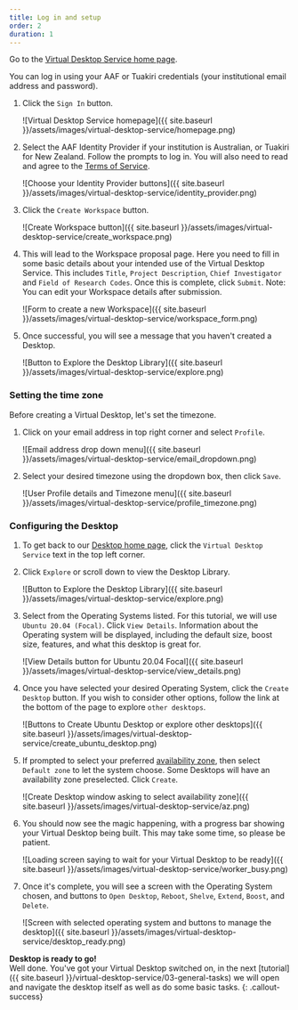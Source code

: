 ```yaml
---
title: Log in and setup
order: 2
duration: 1
---
```

Go to the [Virtual Desktop Service home page](https://desktop.rc.nectar.org.au/).

You can log in using your AAF or Tuakiri credentials (your institutional email address and password).

1. Click the `Sign In` button.

    ![Virtual Desktop Service homepage]({{ site.baseurl }}/assets/images/virtual-desktop-service/homepage.png)

1. Select the AAF Identity Provider if your institution is Australian, or Tuakiri for New Zealand. Follow the prompts to log in. You will also need to read and agree to the [Terms of Service](https://desktop.rc.nectar.org.au/terms/).

    ![Choose your Identity Provider buttons]({{ site.baseurl }}/assets/images/virtual-desktop-service/identity_provider.png)

1. Click the `Create Workspace` button.

    ![Create Workspace button]({{ site.baseurl }}/assets/images/virtual-desktop-service/create_workspace.png)

1. This will lead to the Workspace proposal page. Here you need to fill in some basic details about your intended use of the Virtual Desktop Service. This includes `Title`, `Project Description`, `Chief Investigator` and `Field of Research Codes`. Once this is complete, click `Submit`. Note: You can edit your Workspace details after submission.

    ![Form to create a new Workspace]({{ site.baseurl }}/assets/images/virtual-desktop-service/workspace_form.png)

1. Once successful, you will see a message that you haven't created a Desktop.

    ![Button to Explore the Desktop Library]({{ site.baseurl }}/assets/images/virtual-desktop-service/explore.png)

### Setting the time zone

Before creating a Virtual Desktop, let's set the timezone.

1. Click on your email address in top right corner and select `Profile`.

    ![Email address drop down menu]({{ site.baseurl }}/assets/images/virtual-desktop-service/email_dropdown.png)

1. Select your desired timezone using the dropdown box, then click `Save`.

    ![User Profile details and Timezone menu]({{ site.baseurl }}/assets/images/virtual-desktop-service/profile_timezone.png)

### Configuring the Desktop

1. To get back to our [Desktop home page](https://desktop.rc.nectar.org.au/), click the `Virtual Desktop Service` text in the top left corner.

1. Click `Explore` or scroll down to view the Desktop Library.

    ![Button to Explore the Desktop Library]({{ site.baseurl }}/assets/images/virtual-desktop-service/explore.png)

1. Select from the Operating Systems listed. For this tutorial, we will use `Ubuntu 20.04 (Focal)`. Click `View Details`. Information about the Operating system will be displayed, including the default size, boost size, features, and what this desktop is great for.

    ![View Details button for Ubuntu 20.04 Focal]({{ site.baseurl }}/assets/images/virtual-desktop-service/view_details.png)

1. Once you have selected your desired Operating System, click the `Create Desktop` button. If you wish to consider other options, follow the link at the bottom of the page to explore `other desktops`.

    ![Buttons to Create Ubuntu Desktop or explore other desktops]({{ site.baseurl }}/assets/images/virtual-desktop-service/create_ubuntu_desktop.png)

1. If prompted to select your preferred [availability zone](https://support.ehelp.edu.au/support/solutions/articles/6000055381), then select `Default zone` to let the system choose. Some Desktops will have an availability zone preselected. Click `Create`.

    ![Create Desktop window asking to select availability zone]({{ site.baseurl }}/assets/images/virtual-desktop-service/az.png)

1. You should now see the magic happening, with a progress bar showing your Virtual Desktop being built. This may take some time, so please be patient.

    ![Loading screen saying to wait for your Virtual Desktop to be ready]({{ site.baseurl }}/assets/images/virtual-desktop-service/worker_busy.png)

1. Once it's complete, you will see a screen with the Operating System chosen, and buttons to `Open Desktop`, `Reboot`, `Shelve`, `Extend`, `Boost`, and `Delete`.

    ![Screen with selected operating system and buttons to manage the desktop]({{ site.baseurl }}/assets/images/virtual-desktop-service/desktop_ready.png)

**Desktop is ready to go!**  
Well done. You've got your Virtual Desktop switched on, in the next [tutorial]({{ site.baseurl }}/virtual-desktop-service/03-general-tasks) we will open and navigate the desktop itself as well as do some basic tasks.
{: .callout-success}
